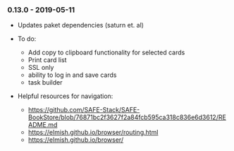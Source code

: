 ### 0.13.0 - 2019-05-11

* Updates paket dependencies (saturn et. al)
* To do:
  * Add copy to clipboard functionality for selected cards
  * Print card list
  * SSL only
  * ability to log in and save cards
  * task builder

* Helpful resources for navigation:
  * https://github.com/SAFE-Stack/SAFE-BookStore/blob/76871bc2f3627f2a84fcb595ca318c836e6d3612/README.md
  * https://elmish.github.io/browser/routing.html
  * https://elmish.github.io/browser/
